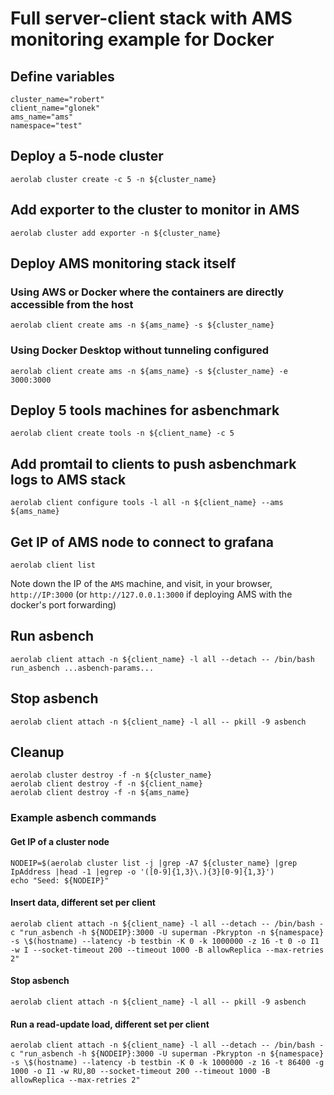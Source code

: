# Full server-client stack with AMS monitoring example for Docker

## Define variables

```
cluster_name="robert"
client_name="glonek"
ams_name="ams"
namespace="test"
```

## Deploy a 5-node cluster

```
aerolab cluster create -c 5 -n ${cluster_name}
```

## Add exporter to the cluster to monitor in AMS

```
aerolab cluster add exporter -n ${cluster_name}
```

## Deploy AMS monitoring stack itself

### Using AWS or Docker where the containers are directly accessible from the host

```
aerolab client create ams -n ${ams_name} -s ${cluster_name}
```

### Using Docker Desktop without tunneling configured

```
aerolab client create ams -n ${ams_name} -s ${cluster_name} -e 3000:3000
```

## Deploy 5 tools machines for asbenchmark

```
aerolab client create tools -n ${client_name} -c 5
```

## Add promtail to clients to push asbenchmark logs to AMS stack

```
aerolab client configure tools -l all -n ${client_name} --ams ${ams_name}
```

## Get IP of AMS node to connect to grafana

```
aerolab client list
```

Note down the IP of the `AMS` machine, and visit, in your browser, `http://IP:3000` (or `http://127.0.0.1:3000` if deploying AMS with the docker's port forwarding)

## Run asbench

```
aerolab client attach -n ${client_name} -l all --detach -- /bin/bash run_asbench ...asbench-params...
```

## Stop asbench

```
aerolab client attach -n ${client_name} -l all -- pkill -9 asbench
```

## Cleanup

```
aerolab cluster destroy -f -n ${cluster_name}
aerolab client destroy -f -n ${client_name}
aerolab client destroy -f -n ${ams_name}
```

### Example asbench commands

#### Get IP of a cluster node

```
NODEIP=$(aerolab cluster list -j |grep -A7 ${cluster_name} |grep IpAddress |head -1 |egrep -o '([0-9]{1,3}\.){3}[0-9]{1,3}')
echo "Seed: ${NODEIP}"
```

#### Insert data, different set per client

```
aerolab client attach -n ${client_name} -l all --detach -- /bin/bash -c "run_asbench -h ${NODEIP}:3000 -U superman -Pkrypton -n ${namespace} -s \$(hostname) --latency -b testbin -K 0 -k 1000000 -z 16 -t 0 -o I1 -w I --socket-timeout 200 --timeout 1000 -B allowReplica --max-retries 2"
```

#### Stop asbench

```
aerolab client attach -n ${client_name} -l all -- pkill -9 asbench
```


#### Run a read-update load, different set per client

```
aerolab client attach -n ${client_name} -l all --detach -- /bin/bash -c "run_asbench -h ${NODEIP}:3000 -U superman -Pkrypton -n ${namespace} -s \$(hostname) --latency -b testbin -K 0 -k 1000000 -z 16 -t 86400 -g 1000 -o I1 -w RU,80 --socket-timeout 200 --timeout 1000 -B allowReplica --max-retries 2"
```

